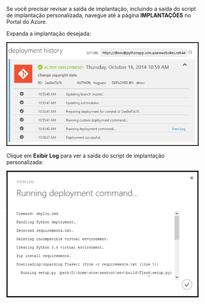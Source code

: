 Se você precisar revisar a saída de implantação, incluindo a saída do script de implantação personalizada, navegue até a página **IMPLANTAÇÕES** no Portal do Azure.

Expanda a implantação desejada:

![](./media/web-sites-python-troubleshoot-deployment/portal-deployment-history.png)

Clique em **Exibir Log** para ver a saída do script de implantação personalizada:

![](./media/web-sites-python-troubleshoot-deployment/portal-deployment-log.png)

<!---HONumber=July15_HO4-->